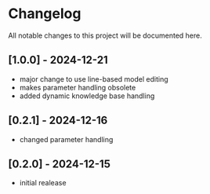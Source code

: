 # Changelog

All notable changes to this project will be documented here.

## [1.0.0] - 2024-12-21

* major change to use line-based model editing
* makes parameter handling obsolete
* added dynamic knowledge base handling

## [0.2.1] - 2024-12-16
* changed parameter handling

## [0.2.0] - 2024-12-15
* initial realease